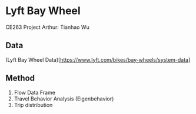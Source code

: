 # Lyft Bay Wheel
CE263 Project
Arthur: Tianhao Wu

## Data
(Lyft Bay Wheel Data)[https://www.lyft.com/bikes/bay-wheels/system-data]

## Method
1. Flow Data Frame
2. Travel Behavior Analysis (Eigenbehavior)
3. Trip distribution

